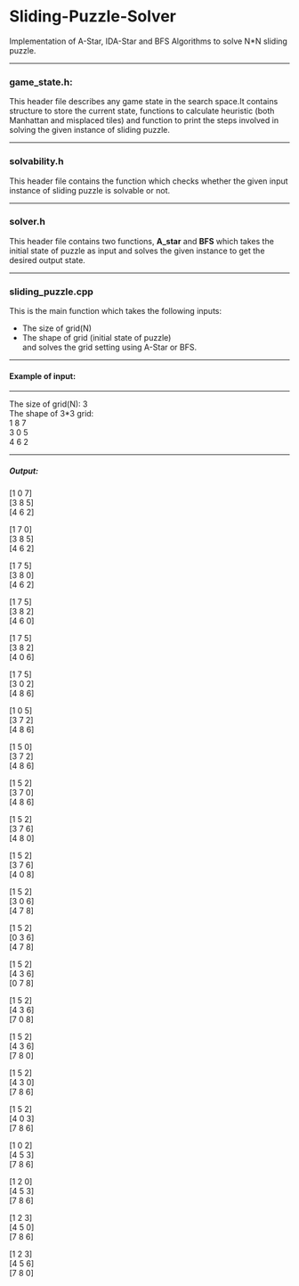 # Sliding-Puzzle-Solver
Implementation of A-Star, IDA-Star and BFS Algorithms to solve N*N sliding puzzle.
<hr />

### game_state.h:<br />
This header file describes any game state in the search space.It contains structure to store the current state, functions to calculate heuristic (both Manhattan and misplaced tiles) and function to print the steps involved in solving the given instance of sliding puzzle.
<hr />

### solvability.h <br />
This header file contains the function which checks whether the given input instance of sliding puzzle is solvable or not.
<hr />

### solver.h <br/>
This header file contains two functions, **A_star** and **BFS** which takes the initial state of puzzle as input and solves the given instance to get the desired output state.
<hr />

### sliding_puzzle.cpp <br />
This is the main function which takes the following inputs:<br />
* The size of grid(N) <br />
* The shape of grid (initial state of puzzle) <br />
and solves the grid setting using A-Star or BFS. <br />
<hr />

#### Example of input: <br />
<hr />
The size of grid(N): 3 <br />
The shape of 3*3 grid: <br />
1 8 7 <br />
3 0 5 <br />
4 6 2 <br />
<hr/>

##### Output: <br />
[1 0 7]<br />
[3 8 5]<br />
[4 6 2]<br />

[1 7 0]<br />
[3 8 5]<br />
[4 6 2]<br />

[1 7 5]<br />
[3 8 0]<br />
[4 6 2]<br />

[1 7 5]<br />
[3 8 2]<br />
[4 6 0]<br />

[1 7 5]<br />
[3 8 2]<br />
[4 0 6]<br />

[1 7 5]<br />
[3 0 2]<br />
[4 8 6]<br />

[1 0 5]<br />
[3 7 2]<br />
[4 8 6]<br />

[1 5 0]<br />
[3 7 2]<br />
[4 8 6]<br />

[1 5 2]<br />
[3 7 0]<br />
[4 8 6]<br />

[1 5 2]<br />
[3 7 6]<br />
[4 8 0]<br />

[1 5 2]<br />
[3 7 6]<br />
[4 0 8]<br />

[1 5 2]<br />
[3 0 6]<br />
[4 7 8]<br />

[1 5 2]<br />
[0 3 6]<br />
[4 7 8]<br />

[1 5 2]<br />
[4 3 6]<br />
[0 7 8]<br />

[1 5 2]<br />
[4 3 6]<br />
[7 0 8]<br />

[1 5 2]<br />
[4 3 6]<br />
[7 8 0]<br />

[1 5 2]<br />
[4 3 0]<br />
[7 8 6]<br />

[1 5 2]<br />
[4 0 3]<br />
[7 8 6]<br />

[1 0 2]<br />
[4 5 3]<br />
[7 8 6]<br />

[1 2 0]<br />
[4 5 3]<br />
[7 8 6]<br />

[1 2 3]<br />
[4 5 0]<br />
[7 8 6]<br />

[1 2 3]<br />
[4 5 6]<br />
[7 8 0]<br />


